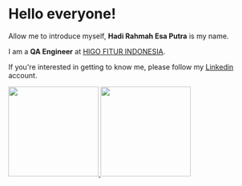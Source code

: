 # Hello everyone!

Allow me to introduce myself, **Hadi Rahmah Esa Putra** is my name.

I am a **QA Engineer** at [HIGO FITUR INDONESIA](https://www.higo.id/).

If you're interested in getting to know me, please follow my [Linkedin](https://www.linkedin.com/in/hadi-r-0a0811140/) account.

<p align="left">
<a href="https://github.com/hadirep">
  <img height="180em" src="https://github-readme-stats-eight-theta.vercel.app/api?username=hadirep&show_icons=true&theme=algolia&include_all_commits=true&count_private=true"/>
  <img height="180em" src="https://github-readme-stats-eight-theta.vercel.app/api/top-langs/?username=hadirep&layout=compact&langs_count=8&theme=algolia"/>
</a>
</p>
